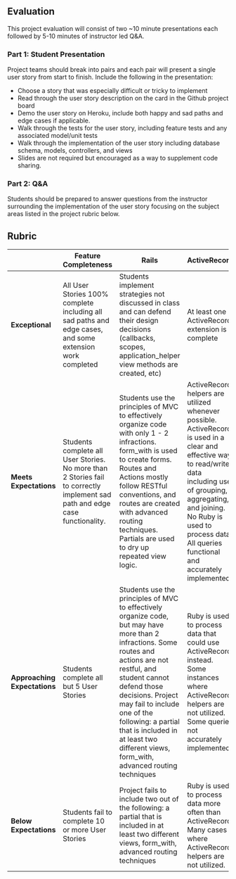 ## Evaluation

This project evaluation will consist of two ~10 minute presentations each followed by 5-10 minutes of instructor led Q&A. 

### Part 1: Student Presentation

Project teams should break into pairs and each pair will present a single user story from start to finish. Include the following in the presentation:

- Choose a story that was especially difficult or tricky to implement  
- Read through the user story description on the card in the Github project board
- Demo the user story on Heroku, include both happy and sad paths and edge cases if applicable.
- Walk through the tests for the user story, including feature tests and any associated model/unit tests 
- Walk through the implementation of the user story including database schema, models, controllers, and views
- Slides are not required but encouraged as a way to supplement code sharing. 

### Part 2: Q&A

Students should be prepared to answer questions from the instructor surrounding the implementation of the user story focusing on the subject areas listed in the project rubric below. 

## Rubric

| | **Feature Completeness** | **Rails** | **ActiveRecord** | **Testing and Debugging** | **API Consumption** |
| --- | --- | --- | --- | --- | --- |
| **Exceptional**  | All User Stories 100% complete including all sad paths and edge cases, and some extension work completed | Students implement strategies not discussed in class and can defend their design decisions (callbacks, scopes, application_helper view methods are created, etc) | At least one ActiveRecord extension is complete | Students can point to multiple examples of edge case testing that are not included in the user stories | API Design demonstrates the principles of abstraction and encapsulation. Webmock is used to test API.
| **Meets Expectations** | Students complete all User Stories. No more than 2 Stories fail to correctly implement sad path and edge case functionality. | Students use the principles of MVC to effectively organize code with only 1 - 2 infractions. form_with is used to create forms. Routes and Actions mostly follow RESTful conventions, and routes are created with advanced routing techniques. Partials are used to dry up repeated view logic. | ActiveRecord helpers are utilized whenever possible. ActiveRecord is used in a clear and effective way to read/write data including use of grouping, aggregating, and joining. No Ruby is used to process data. All queries functional and accurately implemented. | 100% coverage for features and models. A gem that enhances testing effectiveness is implemented (orderly, factorybot, faker, etc). Tests are well written and meaningful. Tests utilize within blocks to target specific areas of a page | API consumption stories completed and fully functional |
| **Approaching Expectations** | Students complete all but 5 User Stories |  Students use the principles of MVC to effectively organize code, but may have more than 2 infractions. Some routes and actions are not restful, and student cannot defend those decisions. Project may fail to include one of the following: a partial that is included in at least two different views, form_with, advanced routing techniques | Ruby is used to process data that could use ActiveRecord instead. Some instances where ActiveRecord helpers are not utilized. Some queries not accurately implemented. | Feature test coverage between 90% and 98%, or model test coverage below 100%, or tests are not meaningfully written or have an unclear objective, or tests do not utilize within blocks | 1 or more API stories incomplete
| **Below Expectations** | Students fail to complete 10 or more User Stories | Project fails to include two out of the following: a partial that is included in at least two different views, form_with, advanced routing techniques | Ruby is used to process data more often than ActiveRecord. Many cases where ActiveRecord helpers are not utilized. | Below 90% coverage for either features or models. | Project does not demonstrate any API consumption
